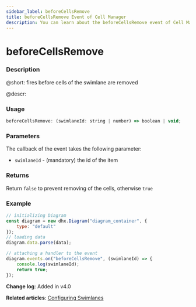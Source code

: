 ```yaml
---
sidebar_label: beforeCellsRemove
title: beforeCellsRemove Event of Cell Manager
description: You can learn about the beforeCellsRemove event of Cell Manager in the documentation of the DHTMLX JavaScript Diagram library. Browse developer guides and API reference, try out code examples and live demos, and download a free 30-day evaluation version of DHTMLX Diagram.
---
```


# beforeCellsRemove

### Description

@short: fires before cells of the swimlane are removed

@descr:

### Usage

~~~js
beforeCellsRemove: (swimlaneId: string | number) => boolean | void;
~~~

### Parameters

The callback of the event takes the following parameter:

- `swimlaneId` - (mandatory) the id of the item

### Returns

Return `false` to prevent removing of the cells, otherwise `true`

### Example

~~~js {9-12}
// initializing Diagram
const diagram = new dhx.Diagram("diagram_container", {
    type: "default"
});
// loading data
diagram.data.parse(data);

// attaching a handler to the event
diagram.events.on("beforeCellsRemove", (swimlaneId) => {
    console.log(swimlaneId);
    return true;
});
~~~

**Change log**: Added in v4.0

**Related articles**: [Configuring Swimlanes](../../../swimlanes/index/)
